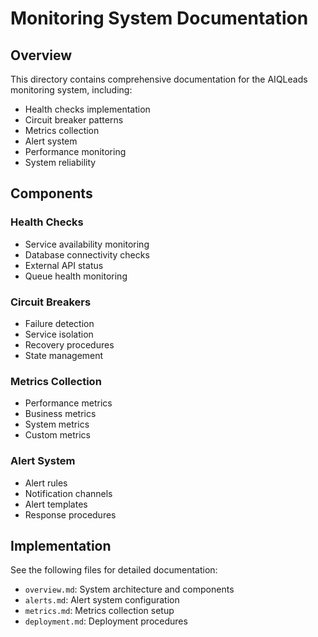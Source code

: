 # Monitoring System Documentation

## Overview

This directory contains comprehensive documentation for the AIQLeads monitoring system, including:

- Health checks implementation
- Circuit breaker patterns
- Metrics collection
- Alert system
- Performance monitoring
- System reliability

## Components

### Health Checks
- Service availability monitoring
- Database connectivity checks
- External API status
- Queue health monitoring

### Circuit Breakers
- Failure detection
- Service isolation
- Recovery procedures
- State management

### Metrics Collection
- Performance metrics
- Business metrics
- System metrics
- Custom metrics

### Alert System
- Alert rules
- Notification channels
- Alert templates
- Response procedures

## Implementation

See the following files for detailed documentation:
- `overview.md`: System architecture and components
- `alerts.md`: Alert system configuration
- `metrics.md`: Metrics collection setup
- `deployment.md`: Deployment procedures